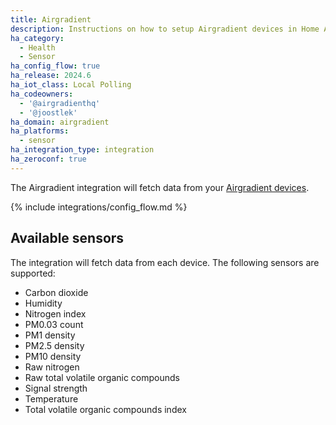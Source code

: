 ```yaml
---
title: Airgradient
description: Instructions on how to setup Airgradient devices in Home Assistant.
ha_category:
  - Health
  - Sensor
ha_config_flow: true
ha_release: 2024.6
ha_iot_class: Local Polling
ha_codeowners:
  - '@airgradienthq'
  - '@joostlek'
ha_domain: airgradient
ha_platforms:
  - sensor
ha_integration_type: integration
ha_zeroconf: true
---
```


The Airgradient integration will fetch data from your [Airgradient devices](https://www.airgradient.com/).

{% include integrations/config_flow.md %}

## Available sensors

The integration will fetch data from each device. The following sensors are supported:

- Carbon dioxide
- Humidity
- Nitrogen index
- PM0.03 count
- PM1 density
- PM2.5 density
- PM10 density
- Raw nitrogen
- Raw total volatile organic compounds
- Signal strength
- Temperature
- Total volatile organic compounds index